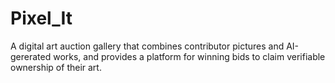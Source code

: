 # Pixel_It
A digital art auction gallery that combines contributor pictures and AI-gererated works, and provides a platform for winning bids to claim verifiable ownership of their art.
